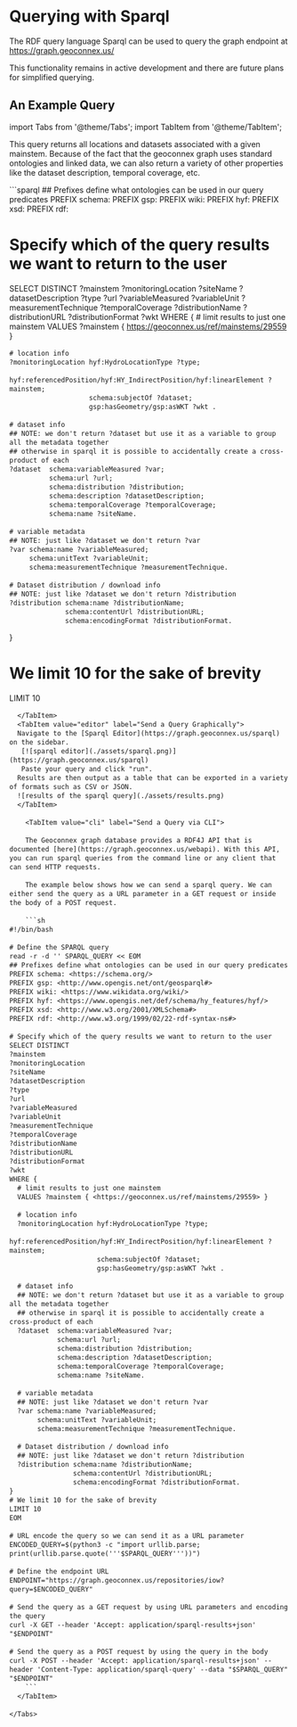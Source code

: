 # Querying with Sparql

The RDF query language Sparql can be used to query the graph endpoint at https://graph.geoconnex.us/ 

This functionality remains in active development and there are future plans for simplified querying. 

## An Example Query

import Tabs from '@theme/Tabs';
import TabItem from '@theme/TabItem';

This query returns all locations and datasets associated with a given mainstem. Because of the fact that the geoconnex graph uses standard ontologies and linked data, we can also return a variety of other properties like the dataset description, temporal coverage, etc.

<Tabs>
  <TabItem value="query" label="Create the Query" default>
  ```sparql
## Prefixes define what ontologies can be used in our query predicates
PREFIX schema: <https://schema.org/>
PREFIX gsp: <http://www.opengis.net/ont/geosparql#>
PREFIX wiki: <https://www.wikidata.org/wiki/>
PREFIX hyf: <https://www.opengis.net/def/schema/hy_features/hyf/>
PREFIX xsd: <http://www.w3.org/2001/XMLSchema#>
PREFIX rdf: <http://www.w3.org/1999/02/22-rdf-syntax-ns#>

# Specify which of the query results we want to return to the user
SELECT DISTINCT 
?mainstem 
?monitoringLocation 
?siteName 
?datasetDescription 
?type
?url
?variableMeasured
?variableUnit
?measurementTechnique
?temporalCoverage
?distributionName
?distributionURL
?distributionFormat
?wkt
WHERE {
    # limit results to just one mainstem
    VALUES ?mainstem { <https://geoconnex.us/ref/mainstems/29559> }
    
    # location info
    ?monitoringLocation hyf:HydroLocationType ?type;
    		      hyf:referencedPosition/hyf:HY_IndirectPosition/hyf:linearElement ?mainstem;
                        schema:subjectOf ?dataset;
                        gsp:hasGeometry/gsp:asWKT ?wkt .

    # dataset info
    ## NOTE: we don't return ?dataset but use it as a variable to group all the metadata together
    ## otherwise in sparql it is possible to accidentally create a cross-product of each
    ?dataset  schema:variableMeasured ?var;
              schema:url ?url;
              schema:distribution ?distribution;
              schema:description ?datasetDescription;
              schema:temporalCoverage ?temporalCoverage;
              schema:name ?siteName.
    
    # variable metadata
    ## NOTE: just like ?dataset we don't return ?var
    ?var schema:name ?variableMeasured;
         schema:unitText ?variableUnit;
         schema:measurementTechnique ?measurementTechnique.
    
    # Dataset distribution / download info
    ## NOTE: just like ?dataset we don't return ?distribution
    ?distribution schema:name ?distributionName;
                  schema:contentUrl ?distributionURL;
                  schema:encodingFormat ?distributionFormat.
  
}
# We limit 10 for the sake of brevity
LIMIT 10
```
  </TabItem>
  <TabItem value="editor" label="Send a Query Graphically">
  Navigate to the [Sparql Editor](https://graph.geoconnex.us/sparql) on the sidebar.
   [![sparql editor](./assets/sparql.png)](https://graph.geoconnex.us/sparql)
   Paste your query and click "run". 
  Results are then output as a table that can be exported in a variety of formats such as CSV or JSON.
  ![results of the sparql query](./assets/results.png)
  </TabItem>

    <TabItem value="cli" label="Send a Query via CLI">

    The Geoconnex graph database provides a RDF4J API that is documented [here](https://graph.geoconnex.us/webapi). With this API, you can run sparql queries from the command line or any client that can send HTTP requests.

    The example below shows how we can send a sparql query. We can either send the query as a URL parameter in a GET request or inside the body of a POST request.

    ```sh
#!/bin/bash

# Define the SPARQL query
read -r -d '' SPARQL_QUERY << EOM
## Prefixes define what ontologies can be used in our query predicates
PREFIX schema: <https://schema.org/>
PREFIX gsp: <http://www.opengis.net/ont/geosparql#>
PREFIX wiki: <https://www.wikidata.org/wiki/>
PREFIX hyf: <https://www.opengis.net/def/schema/hy_features/hyf/>
PREFIX xsd: <http://www.w3.org/2001/XMLSchema#>
PREFIX rdf: <http://www.w3.org/1999/02/22-rdf-syntax-ns#>

# Specify which of the query results we want to return to the user
SELECT DISTINCT 
?mainstem 
?monitoringLocation 
?siteName 
?datasetDescription 
?type
?url
?variableMeasured
?variableUnit
?measurementTechnique
?temporalCoverage
?distributionName
?distributionURL
?distributionFormat
?wkt
WHERE {
  # limit results to just one mainstem
  VALUES ?mainstem { <https://geoconnex.us/ref/mainstems/29559> }
  
  # location info
  ?monitoringLocation hyf:HydroLocationType ?type;
                      hyf:referencedPosition/hyf:HY_IndirectPosition/hyf:linearElement ?mainstem;
                      schema:subjectOf ?dataset;
                      gsp:hasGeometry/gsp:asWKT ?wkt .

  # dataset info
  ## NOTE: we don't return ?dataset but use it as a variable to group all the metadata together
  ## otherwise in sparql it is possible to accidentally create a cross-product of each
  ?dataset  schema:variableMeasured ?var;
            schema:url ?url;
            schema:distribution ?distribution;
            schema:description ?datasetDescription;
            schema:temporalCoverage ?temporalCoverage;
            schema:name ?siteName.
  
  # variable metadata
  ## NOTE: just like ?dataset we don't return ?var
  ?var schema:name ?variableMeasured;
       schema:unitText ?variableUnit;
       schema:measurementTechnique ?measurementTechnique.
  
  # Dataset distribution / download info
  ## NOTE: just like ?dataset we don't return ?distribution
  ?distribution schema:name ?distributionName;
                schema:contentUrl ?distributionURL;
                schema:encodingFormat ?distributionFormat.
}
# We limit 10 for the sake of brevity
LIMIT 10
EOM

# URL encode the query so we can send it as a URL parameter
ENCODED_QUERY=$(python3 -c "import urllib.parse; print(urllib.parse.quote('''$SPARQL_QUERY'''))")

# Define the endpoint URL
ENDPOINT="https://graph.geoconnex.us/repositories/iow?query=$ENCODED_QUERY"

# Send the query as a GET request by using URL parameters and encoding the query
curl -X GET --header 'Accept: application/sparql-results+json' "$ENDPOINT"

# Send the query as a POST request by using the query in the body
curl -X POST --header 'Accept: application/sparql-results+json' --header 'Content-Type: application/sparql-query' --data "$SPARQL_QUERY" "$ENDPOINT"
    ```
  </TabItem>

</Tabs>

